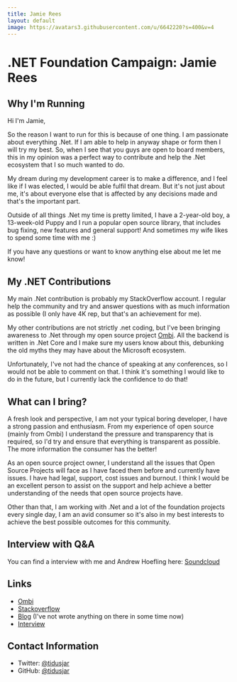 ```yaml
---
title: Jamie Rees
layout: default
image: https://avatars3.githubusercontent.com/u/6642220?s=400&v=4
---
```


# .NET Foundation Campaign: Jamie Rees

## Why I'm Running
Hi I'm Jamie,

So the reason I want to run for this is because of one thing. I am passionate about everything .Net. If I am able to help in anyway shape or form then I will try my best. So, when I see that you guys are open to board members, this in my opinion was a perfect way to contribute and help the .Net ecosystem that I so much wanted to do.

My dream during my development career is to make a difference, and I feel like if I was elected, I would be able fulfil that dream. But it's not just about me, it's about everyone else that is affected by any decisions made and that's the important part.

Outside of all things .Net my time is pretty limited, I have a 2-year-old boy, a 13-week-old Puppy and I run a popular open source library, that includes bug fixing, new features and general support! And sometimes my wife likes to spend some time with me :) 

If you have any questions or want to know anything else about me let me know!

## My .NET Contributions
My main .Net contribution is probably my StackOverflow account. I regular help the community and try and answer questions with as much information as possible (I only have 4K rep, but that's an achievement for me).

My other contributions are not strictly .net coding, but I've been bringing awareness to .Net through my open source project [Ombi](https://github.com/tidusjar/ombi). All the backend is written in .Net Core and I make sure my users know about this, debunking the old myths they may have about the Microsoft ecosystem.

Unfortunately, I've not had the chance of speaking at any conferences, so I would not be able to comment on that. I think it's something I would like to do in the future, but I currently lack the confidence to do that!

## What can I bring?
A fresh look and perspective, I am not your typical boring developer, I have a strong passion and enthusiasm.
From my experience of open source (mainly from Ombi) I understand the pressure and transparency that is required, so I'd try and ensure that everything is transparent as possible. The more information the consumer has the better!

As an open source project owner, I understand all the issues that Open Source Projects will face as I have faced them before and currently have issues. I have had legal, support, cost issues and burnout. I think I would be an excellent person to assist on the support and help achieve a better understanding of the needs that open source projects have.

Other than that, I am working with .Net and a lot of the foundation projects every single day, I am an avid consumer so it's also in my best interests to achieve the best possible outcomes for this community. 

## Interview with Q&A

You can find a interview with me and Andrew Hoefling here: [Soundcloud](https://soundcloud.com/andrewhoefling/interview-with-jamie-rees-net-foundation-board-candidate)

## Links
* [Ombi](https://github.com/tidusjar/ombi)
* [Stackoverflow](https://stackoverflow.com/users/3329836/jamie-rees)
* [Blog](https://www.jamietech.com/) (I've not wrote anything on there in some time now)
* [Interview](https://soundcloud.com/andrewhoefling/interview-with-jamie-rees-net-foundation-board-candidate)

## Contact Information
* Twitter: [@tidusjar](https://twitter.com/tidusjar)
* GitHub: [@tidusjar](https://github.com/tidusjar)
